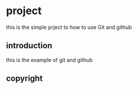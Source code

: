 # project


this is the simple prject to how to use Git and github


## introduction 

this is the example of git and github

## copyright
